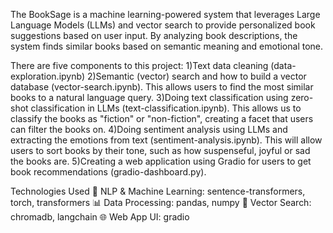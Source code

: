 The BookSage is a machine learning-powered system that leverages Large Language Models (LLMs) and vector search to provide personalized book suggestions based on user input. By analyzing book descriptions, the system finds similar books based on semantic meaning and emotional tone.

There are five components to this project:
1)Text data cleaning (data-exploration.ipynb)
2)Semantic (vector) search and how to build a vector database (vector-search.ipynb). This allows users to find the most similar books to a natural language query. 
3)Doing text classification using zero-shot classification in LLMs (text-classification.ipynb). This allows us to classify the books as "fiction" or "non-fiction", creating a facet that users can filter the books on. 
4)Doing sentiment analysis using LLMs and extracting the emotions from text (sentiment-analysis.ipynb). This will allow users to sort books by their tone, such as how suspenseful, joyful or sad the books are.
5)Creating a web application using Gradio for users to get book recommendations (gradio-dashboard.py).

Technologies Used
🧠 NLP & Machine Learning: sentence-transformers, torch, transformers
📊 Data Processing: pandas, numpy
📌 Vector Search: chromadb, langchain
🌐 Web App UI: gradio
